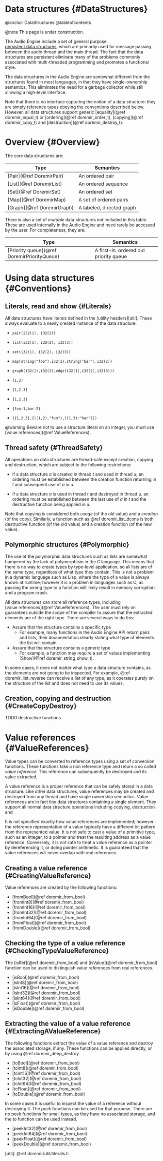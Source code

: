 
# Data structures {#DataStructures}

@anchor DataStructures
@tableofcontents

@note
    This page is under construction.

The Audio Engine include a set of general purpose
[persistent&nbsp;data&nbsp;structures][persistent], which are primarily used for
message passing between the audio thread and the main thread. The fact that the
data structures are persistent eliminate many of the problems commonly associated
with multi-threaded programming and promotes a functional style.

The data structures in the Audio Engine are somewhat different from the structures
found in most languages, in that they have single-ownership semantics. This
eliminates the need for a garbage collector while still allowing a high-level 
interface.

Note that there is no interface capturing the notion of a data structure: they are
simply reference types obeying the conventions described below. However, all data
structures support generic [equality](@ref doremir_equal_t) or 
[ordering](@ref doremir_order_t), [copying](@ref doremir_copy_t) and 
[destruction](@ref doremir_destroy_t).


# Overview {#Overview}

The core data structures are:

Type                           | Semantics
-------------------------------|------------------------------------------------------
[Pair](@ref DoremirPair)       | An ordered pair
[List](@ref DoremirList)       | An ordered sequence
[Set](@ref DoremirSet)         | An ordered set
[Map](@ref DoremirMap)         | A set of ordered pairs
[Graph](@ref DoremirGraph)     | A labeled, directed graph

There is also a set of *mutable* data structures not included in this table. These
are used internally in the Audio Engine and need rarely be accessed by the user. For
completeness, they are:

Type                                        | Semantics
--------------------------------------------|------------------------------------------------------
[Priority queue](@ref DoremirPriorityQueue) | A first-in, ordered out priority queue



# Using data structures {#Conventions}

## Literals, read and show {#Literals}

All data structures have literals defined in the [utility&nbsp;headers][util].
These always evaluate to a newly created instance of the data structure.

- `pair(i32(1), i32(2))`
- `list(i32(1), i32(2), i32(3))`
- `set(i32(1), i32(2), i32(3))`
- `map(string("foo"),i32(1),string("bar"),i32(2))`
- `graph(i32(1),i32(2),edge(i32(1),i32(2),i32(3)))`

- `(1,2)`
- `[1,2,3]`
- `{1,2,3}`
- `{foo:1,bar:2}`
- `({1,2,3},{((1,2),"foo"),((1,3):"bar")})`

@warning
    Beware not to use a structure literal on an integer, you must use 
    [value references](@ref ValueReferences).
    

## Thread safety {#ThreadSafety}

All operations on data structures are thread-safe except creation, copying and
destruction, which are subject to the following restrictions:

* If a data structure *a* is created in thread *t* and used in thread *u*,
  an ordering must be established between the creation function returning
  in *t* and subsequent use of *a* in *u*.

* If a data structure *a* is used in thread *t* and destroyed in thread *u*,
  an ordering must be established between the last use of *a* in *t* and 
  the destructive function being applied in *u*.

Note that copying is considered both *usage* (of the old value) and a *creation*
(of the copy). Similarly, a function such as @ref doremir_list_dcons is both
destructive function (of the old value) and a creation function (of the new value).


## Polymorphic structures {#Polymorphic}

The use of the polymorphic data structures such as lists are somewhat hampered by
the lack of polymorphism in the C language. This means that there is no way to
create types by type-level application, so all lists are of the same type,
regardless of what type they contain. This is not a problem in a dynamic language
such as Lisp, where the type of a value is always known at runtime; however it is a
problem in languages such as C, as passing the wrong type to a function will likely
result in memory corruption and a program crash.

All data structures can store all reference types, including
[value&nbsp;references](@ref ValueReferences). The user must rely on guarantees
outside the scope of the compiler to assure that the extracted elements are of the
right type. There are several ways to do this:

* Assure that the structure contains a specific type
    * For example, many functions in the Audio Engine API return pairs and lists, their
      documentation clearly stating what type of elements the list will contain.
* Assure that the structure contains a generic type
    * For example, a function may require a set of values implementing [Show](@ref doremir_string_show_t).

In some cases, it does not matter what type a data structure contains, as the
elements are not going to be inspected. For example, @ref doremir_list_reverse can
receive a list of any type, as it operates purely on the structure of the list and
does not need to use its values.


## Creation, copying and destruction {#CreateCopyDestroy}

TODO destructive functions

# Value references {#ValueReferences}

Value types can be converted to reference types using a set of conversion
functions. These functions take a non reference type and return a so called *value
reference*. This reference can subsequently be destroyed and its value extracted.

A value reference is a proper reference that can be safely stored in a data
structure. Like other data structures, value references may be created and
destroyed from any thread and have single ownership semantics. Value references are
in fact tiny data structures containing a single element. They support all normal
data structure operations including copying, destruction and

It is not specified exactly how value references are implemented; however the
reference representation of a value typically have a different bit pattern from the
represented value. It is not safe to cast a value of a primitive type, such as an
integer, to a pointer and treat the resulting address as a value reference.
Conversely, it is not safe to treat a value reference as a pointer by dereferencing
it, or doing pointer arithmetic. It is guaranteed that the value references will
never overlap with real references. 

## Creating a value reference {#CreatingValueReference}

Value references are created by the following functions:

* [fromBool](@ref doremir_from_bool)
* [fromInt8](@ref doremir_from_bool)
* [fromInt16](@ref doremir_from_bool)
* [fromInt32](@ref doremir_from_bool)
* [fromInt64](@ref doremir_from_bool)
* [fromFloat](@ref doremir_from_bool)
* [fromDouble](@ref doremir_from_bool)


## Checking the type of a value reference {#CheckingTypeValueReference}

The [isRef](@ref doremir_from_bool) and [isValue](@ref doremir_from_bool) function
can be used to distinguish value references from real references.

* [isBool](@ref doremir_from_bool)
* [isInt8](@ref doremir_from_bool)
* [isInt16](@ref doremir_from_bool)
* [isInt32](@ref doremir_from_bool)
* [isInt64](@ref doremir_from_bool)
* [isFloat](@ref doremir_from_bool)
* [isDouble](@ref doremir_from_bool)

## Extracting the value of a value reference {#ExtractingAValueReference}

The following functions extract the value of a value reference and destroy the associated
storage, if any. These functions can be applied directly, or by using 
@ref doremir_deep_destroy.

* [toBool](@ref doremir_from_bool)
* [toInt8](@ref doremir_from_bool)
* [toInt16](@ref doremir_from_bool)
* [toInt32](@ref doremir_from_bool)
* [toInt64](@ref doremir_from_bool)
* [toFloat](@ref doremir_from_bool)
* [toDouble](@ref doremir_from_bool)

In some cases it is useful to inspect the value of a reference without destroying it.
The *peek* functions can be used for that purpose. There are no peek functions for
small types, as they have no associated storage, and the *to* function can be used instead.

* [peekInt32](@ref doremir_from_bool)
* [peekInt64](@ref doremir_from_bool)
* [peekFloat](@ref doremir_from_bool)
* [peekDouble](@ref doremir_from_bool)


[persistent]: http://en.wikipedia.org/wiki/Persistent_data_structure
[util]: @ref doremir/util/literals.h
